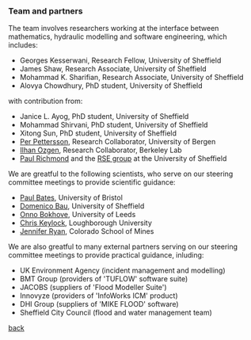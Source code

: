 
### Team and partners
The team involves researchers working at the interface between mathematics, hydraulic modelling and software engineering, which includes: 
- Georges Kesserwani, Research Fellow, University of Sheffield 
- James Shaw, Research Associate, University of Sheffield
- Mohammad K. Sharifian, Research Associate, University of Sheffield 
- Alovya Chowdhury, PhD student, University of Sheffield

with contribution from: 
- Janice L. Ayog, PhD student, University of Sheffield
- Mohammad Shirvani, PhD student, University of Sheffield
- Xitong Sun, PhD student, University of Sheffield
- [Per Pettersson](https://uni.no/en/staff/directory/per-pettersson/), Research Collaborator, University of Bergen
- [Ilhan Ozgen](https://eesa.lbl.gov/profiles/ilhan-ozgen/), Research Collaborator, Berkeley Lab
- [Paul Richmond](https://paulrichmond.shef.ac.uk/) and the [RSE group](https://rse.shef.ac.uk/) at the University of Sheffield


We are greatful to the following scientists, who serve on our steering committee meetings to provide scientific guidance:
- [Paul Bates](http://www.bristol.ac.uk/geography/people/paul-d-bates/index.html), University of Bristol
- [Domenico Bau](https://www.sheffield.ac.uk/civil/staff/academic/dbau), University of Sheffield 
- [Onno Bokhove](https://eps.leeds.ac.uk/maths/staff/4009/professor-onno-bokhove), University of Leeds
- [Chris Keylock](https://www.lboro.ac.uk/departments/abce/staff/chris-keylock/), Loughborough University
- [Jennifer Ryan](https://ams.mines.edu/project/ryan-jennifer/), Colorado School of Mines 


We are also greatful to many external partners serving on our steering committee meetings to provide practical guidance, inluding:
- UK Environment Agency  (incident management and modelling)
- BMT Group (providers of 'TUFLOW' software suite)
- JACOBS (suppliers of 'Flood Modeller Suite')
- Innovyze (providers of 'InfoWorks ICM' product)
- DHI Group (suppliers of 'MIKE FLOOD' software)
- Sheffield City Council (flood and water management team)



[back](./)

